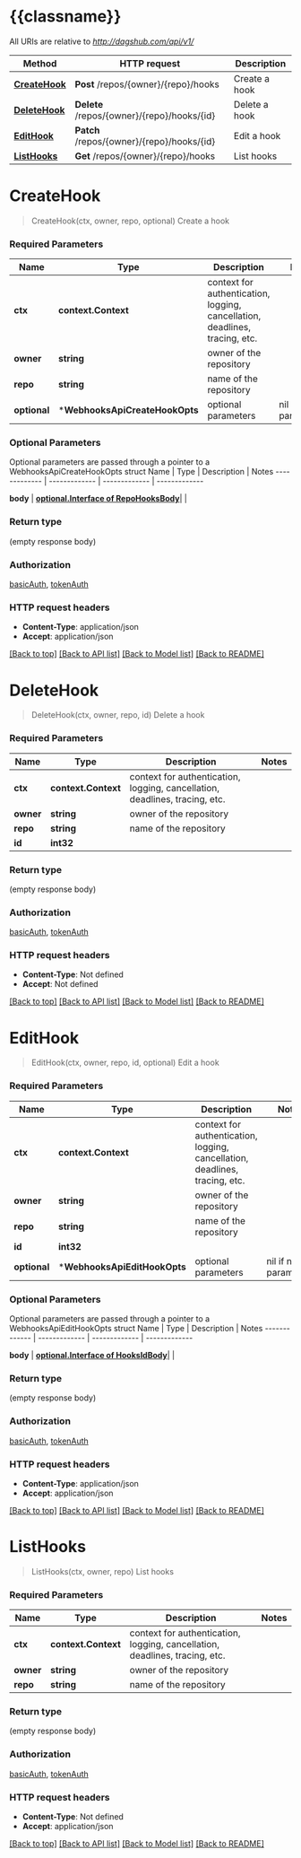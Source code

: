 # {{classname}}

All URIs are relative to *http://dagshub.com/api/v1/*

Method | HTTP request | Description
------------- | ------------- | -------------
[**CreateHook**](WebhooksApi.md#CreateHook) | **Post** /repos/{owner}/{repo}/hooks | Create a hook
[**DeleteHook**](WebhooksApi.md#DeleteHook) | **Delete** /repos/{owner}/{repo}/hooks/{id} | Delete a hook
[**EditHook**](WebhooksApi.md#EditHook) | **Patch** /repos/{owner}/{repo}/hooks/{id} | Edit a hook
[**ListHooks**](WebhooksApi.md#ListHooks) | **Get** /repos/{owner}/{repo}/hooks | List hooks

# **CreateHook**
> CreateHook(ctx, owner, repo, optional)
Create a hook

### Required Parameters

Name | Type | Description  | Notes
------------- | ------------- | ------------- | -------------
 **ctx** | **context.Context** | context for authentication, logging, cancellation, deadlines, tracing, etc.
  **owner** | **string**| owner of the repository | 
  **repo** | **string**| name of the repository | 
 **optional** | ***WebhooksApiCreateHookOpts** | optional parameters | nil if no parameters

### Optional Parameters
Optional parameters are passed through a pointer to a WebhooksApiCreateHookOpts struct
Name | Type | Description  | Notes
------------- | ------------- | ------------- | -------------


 **body** | [**optional.Interface of RepoHooksBody**](RepoHooksBody.md)|  | 

### Return type

 (empty response body)

### Authorization

[basicAuth](../README.md#basicAuth), [tokenAuth](../README.md#tokenAuth)

### HTTP request headers

 - **Content-Type**: application/json
 - **Accept**: application/json

[[Back to top]](#) [[Back to API list]](../README.md#documentation-for-api-endpoints) [[Back to Model list]](../README.md#documentation-for-models) [[Back to README]](../README.md)

# **DeleteHook**
> DeleteHook(ctx, owner, repo, id)
Delete a hook

### Required Parameters

Name | Type | Description  | Notes
------------- | ------------- | ------------- | -------------
 **ctx** | **context.Context** | context for authentication, logging, cancellation, deadlines, tracing, etc.
  **owner** | **string**| owner of the repository | 
  **repo** | **string**| name of the repository | 
  **id** | **int32**|  | 

### Return type

 (empty response body)

### Authorization

[basicAuth](../README.md#basicAuth), [tokenAuth](../README.md#tokenAuth)

### HTTP request headers

 - **Content-Type**: Not defined
 - **Accept**: Not defined

[[Back to top]](#) [[Back to API list]](../README.md#documentation-for-api-endpoints) [[Back to Model list]](../README.md#documentation-for-models) [[Back to README]](../README.md)

# **EditHook**
> EditHook(ctx, owner, repo, id, optional)
Edit a hook

### Required Parameters

Name | Type | Description  | Notes
------------- | ------------- | ------------- | -------------
 **ctx** | **context.Context** | context for authentication, logging, cancellation, deadlines, tracing, etc.
  **owner** | **string**| owner of the repository | 
  **repo** | **string**| name of the repository | 
  **id** | **int32**|  | 
 **optional** | ***WebhooksApiEditHookOpts** | optional parameters | nil if no parameters

### Optional Parameters
Optional parameters are passed through a pointer to a WebhooksApiEditHookOpts struct
Name | Type | Description  | Notes
------------- | ------------- | ------------- | -------------



 **body** | [**optional.Interface of HooksIdBody**](HooksIdBody.md)|  | 

### Return type

 (empty response body)

### Authorization

[basicAuth](../README.md#basicAuth), [tokenAuth](../README.md#tokenAuth)

### HTTP request headers

 - **Content-Type**: application/json
 - **Accept**: application/json

[[Back to top]](#) [[Back to API list]](../README.md#documentation-for-api-endpoints) [[Back to Model list]](../README.md#documentation-for-models) [[Back to README]](../README.md)

# **ListHooks**
> ListHooks(ctx, owner, repo)
List hooks

### Required Parameters

Name | Type | Description  | Notes
------------- | ------------- | ------------- | -------------
 **ctx** | **context.Context** | context for authentication, logging, cancellation, deadlines, tracing, etc.
  **owner** | **string**| owner of the repository | 
  **repo** | **string**| name of the repository | 

### Return type

 (empty response body)

### Authorization

[basicAuth](../README.md#basicAuth), [tokenAuth](../README.md#tokenAuth)

### HTTP request headers

 - **Content-Type**: Not defined
 - **Accept**: application/json

[[Back to top]](#) [[Back to API list]](../README.md#documentation-for-api-endpoints) [[Back to Model list]](../README.md#documentation-for-models) [[Back to README]](../README.md)

